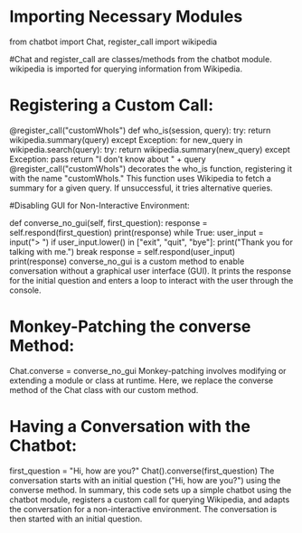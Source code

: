 # Importing Necessary Modules

from chatbot import Chat, register_call
import wikipedia

#Chat and register_call are classes/methods from the chatbot module.
wikipedia is imported for querying information from Wikipedia.

# Registering a Custom Call:

@register_call("customWhoIs")
def who_is(session, query):
    try:
        return wikipedia.summary(query)
    except Exception:
        for new_query in wikipedia.search(query):
            try:
                return wikipedia.summary(new_query)
            except Exception:
                pass
    return "I don't know about " + query
@register_call("customWhoIs") decorates the who_is function, registering it with the name "customWhoIs."
This function uses Wikipedia to fetch a summary for a given query. If unsuccessful, it tries alternative queries.

#Disabling GUI for Non-Interactive Environment:

def converse_no_gui(self, first_question):
    response = self.respond(first_question)
    print(response)
    while True:
        user_input = input("> ")
        if user_input.lower() in ["exit", "quit", "bye"]:
            print("Thank you for talking with me.")
            break
        response = self.respond(user_input)
        print(response)
converse_no_gui is a custom method to enable conversation without a graphical user interface (GUI).
It prints the response for the initial question and enters a loop to interact with the user through the console.

# Monkey-Patching the converse Method:

Chat.converse = converse_no_gui
 Monkey-patching involves modifying or extending a module or class at runtime. Here, we replace the converse method of the Chat class with our custom method.

# Having a Conversation with the Chatbot:

first_question = "Hi, how are you?"
Chat().converse(first_question)
The conversation starts with an initial question ("Hi, how are you?") using the converse method.
In summary, this code sets up a simple chatbot using the chatbot module, registers a custom call for querying Wikipedia, and adapts the conversation for a non-interactive environment. The conversation is then started with an initial question.

